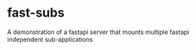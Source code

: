 # fast-subs
A demonstration of a fastapi server that mounts multiple fastapi independent sub-applications
